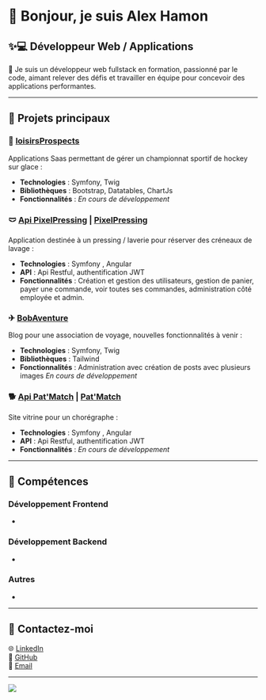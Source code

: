 # 👋 Bonjour, je suis Alex Hamon

## ✨💻 **Développeur Web / Applications**

🌟 Je suis un développeur web fullstack en formation, passionné par le code, aimant relever des défis et travailler en équipe pour concevoir des applications performantes.

---

## 🚀 **Projets principaux**

### 🏒 [loisirsProspects](https://github.com/AlexHamon74/loisirsProspects-sf)
Applications Saas permettant de gérer un championnat sportif de hockey sur glace :
- **Technologies** : Symfony, Twig
- **Bibliothèques** : Bootstrap, Datatables, ChartJs
- **Fonctionnalités** : *En cours de développement*

### 🩲 [Api PixelPressing](https://github.com/AlexHamon74/PixelPressing-sf) | [PixelPressing](https://github.com/AlexHamon74/PixelPressing-ng)
Application destinée à un pressing / laverie pour réserver des créneaux de lavage :
- **Technologies** : Symfony , Angular
- **API** : Api Restful, authentification JWT
- **Fonctionnalités** : Création et gestion des utilisateurs, gestion de panier, payer une commande, voir toutes ses commandes, administration côté employée et admin.

### ✈ [BobAventure](https://github.com/AlexHamon74/bobaventure_v2)
Blog pour une association de voyage, nouvelles fonctionnalités à venir :
- **Technologies** : Symfony, Twig
- **Bibliothèques** : Tailwind
- **Fonctionnalités** : Administration avec création de posts avec plusieurs images
*En cours de développement*

### 🐕 [Api Pat'Match](https://github.com/AlexHamon74/patMatch_api_sf) | [Pat'Match]()
Site vitrine pour un chorégraphe :
- **Technologies** : Symfony , Angular
- **API** : Api Restful, authentification JWT
- **Fonctionnalités** : *En cours de développement*


---

## 🔧 **Compétences**

### **Développement Frontend**
-

### **Développement Backend**
-

### **Autres**
-


---

## 📩 **Contactez-moi**

🌐 [LinkedIn](https://linkedin.com/in/alex-hamon-ah74)  
🐙 [GitHub](https://github.com/AlexHamon74)  
📧 [Email](mailto:alex.hamon74@gmail.com)  

---

![](https://github-readme-stats.vercel.app/api/top-langs/?username=AlexHamon74&theme=dark&show_icons=true&hide_border=false&layout=compact)

